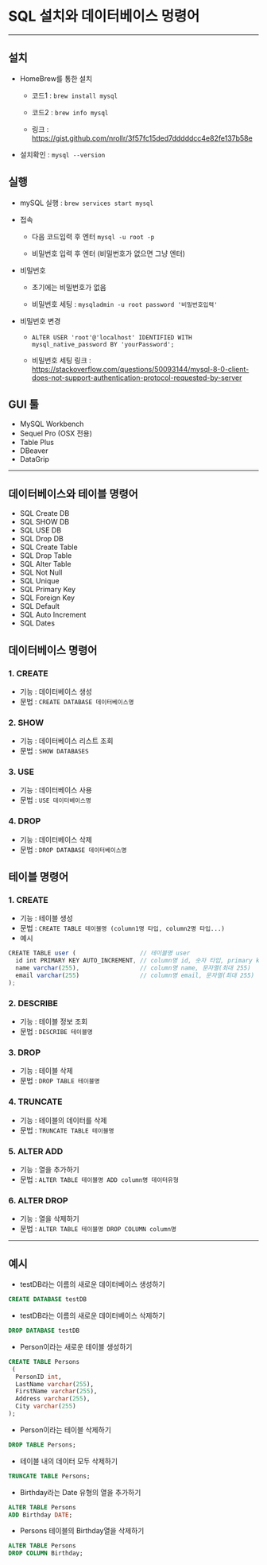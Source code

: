 # SQL 설치와 데이터베이스 멍령어

***

## 설치

- HomeBrew를 통한 설치

  - 코드1 : ```brew install mysql```

  - 코드2 : ```brew info mysql```

  - 링크 : https://gist.github.com/nrollr/3f57fc15ded7dddddcc4e82fe137b58e

- 설치확인 : ```mysql --version```

## 실행

- mySQL 실행 : ```brew services start mysql```

- 접속

  - 다음 코드입력 후 엔터 ```mysql -u root -p```

  - 비밀번호 입력 후 엔터 (비밀번호가 없으면 그냥 엔터)

- 비밀번호

  - 초기에는 비밀번호가 없음

  - 비밀번호 세팅 : ```mysqladmin -u root password '비밀번호입력'```


- 비밀번호 변경

  - ```ALTER USER 'root'@'localhost' IDENTIFIED WITH mysql_native_password BY 'yourPassword';```

  - 비밀번호 세팅 링크 : https://stackoverflow.com/questions/50093144/mysql-8-0-client-does-not-support-authentication-protocol-requested-by-server

## GUI 툴
- MySQL Workbench
- Sequel Pro (OSX 전용)
- Table Plus
- DBeaver
- DataGrip

***

## 데이터베이스와 테이블 명령어
- SQL Create DB
- SQL SHOW DB
- SQL USE DB
- SQL Drop DB
- SQL Create Table
- SQL Drop Table
- SQL Alter Table
- SQL Not Null
- SQL Unique
- SQL Primary Key
- SQL Foreign Key
- SQL Default
- SQL Auto Increment
- SQL Dates


## 데이터베이스 명령어

### 1. CREATE 
- 기능 : 데이터베이스 생성
- 문법 : ```CREATE DATABASE 데이터베이스명```

### 2. SHOW
- 기능 : 데이터베이스 리스트 조회
- 문법 : ```SHOW DATABASES```

### 3. USE
- 기능 : 데이터베이스 사용
- 문법 : ```USE 데이터베이스명```

### 4. DROP
- 기능 : 데이터베이스 삭제
- 문법 : ```DROP DATABASE 데이터베이스명```


## 테이블 명령어

### 1. CREATE
- 기능 : 테이블 생성
- 문법 : ```CREATE TABLE 테이블명 (column1명 타입, column2명 타입...)```
- 예시
```js
CREATE TABLE user (                  // 테이블명 user
  id int PRIMARY KEY AUTO_INCREMENT, // column명 id, 숫자 타입, primary key, 자동 생성됨
  name varchar(255),                 // column명 name, 문자열(최대 255)
  email varchar(255)                 // column명 email, 문자열(최대 255)
);
```

### 2. DESCRIBE
- 기능 : 테이블 정보 조회
- 문법 : ```DESCRIBE 테이블명```

### 3. DROP
- 기능 : 테이블 삭제
- 문법 : ```DROP TABLE 테이블명```

### 4. TRUNCATE
- 기능 : 테이블의 데이터를 삭제
- 문법 : ```TRUNCATE TABLE 테이블명```

### 5. ALTER ADD
- 기능 : 열을 추가하기
- 문법 : ```ALTER TABLE 테이블명 ADD column명 데이터유형```

### 6. ALTER DROP
- 기능 : 열을 삭제하기
- 문법 : ```ALTER TABLE 테이블명 DROP COLUMN column명```

***

## 예시

- testDB라는 이름의 새로운 데이터베이스 생성하기
```sql
CREATE DATABASE testDB
```

- testDB라는 이름의 새로운 데이터베이스 삭제하기
```sql
DROP DATABASE testDB
```

- Person이라는 새로운 테이블 생성하기

```sql
CREATE TABLE Persons
 (
  PersonID int,
  LastName varchar(255),
  FirstName varchar(255),
  Address varchar(255),
  City varchar(255) 
);
```

- Person이라는 테이블 삭제하기
```sql
DROP TABLE Persons;
```

- 테이블 내의 데이터 모두 삭제하기
```sql
TRUNCATE TABLE Persons;
```

- Birthday라는 Date 유형의 열을 추가하기
```sql
ALTER TABLE Persons
ADD Birthday DATE;
```

- Persons 테이블의 Birthday열을 삭제하기
```sql
ALTER TABLE Persons
DROP COLUMN Birthday;
```
